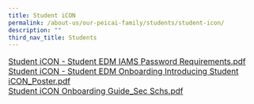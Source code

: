 ```yaml
---
title: Student iCON
permalink: /about-us/our-peicai-family/students/student-icon/
description: ""
third_nav_title: Students
---
```

<font size="3">
<p><a href="/files/Student%20iCON%20-%20Student%20EDM%20IAMS%20Password%20Requirements.pdf">Student iCON - Student EDM IAMS Password Requirements.pdf</a><br /><a href="/files/Student%20iCON%20-%20Student%20EDM%20Onboarding%20%20Introducing%20Student%20iCON_Poster.pdf">Student iCON - Student EDM Onboarding Introducing Student iCON_Poster.pdf</a><br /><a href="/files/Student%20iCON%20Onboarding%20Guide_Sec%20Schs.pdf">Student iCON Onboarding Guide_Sec Schs.pdf</a></p>
	</font>